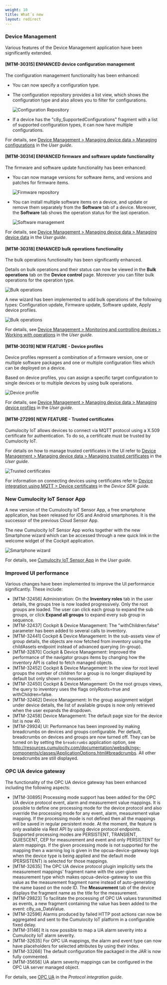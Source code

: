 ```yaml
---
weight: 10
title: What´s new
layout: redirect
---
```


### Device Management

Various features of the Device Management application have been significantly extended.

#### [MTM-30315] ENHANCED device configuration management

The configuration management functionality has been enhanced: 

* You can now specify a configuration type.
 
* The configuration repository provides a list view, which shows the configuration type and also allows you to filter for configurations.

	![Configuration Repository](/images/users-guide/DeviceManagement/devmgmt-management-configrepo.png)
 
* If a device has the "c8y_SupportedConfigurations" fragment with a list of supported configuration types, it can now have multiple configurations.

For details, see [Device Management > Managing device data > Managing configurations](/users-guide/device-management#configuration-repository) in the *User guide*.


#### [MTM-30314] ENHANCED firmware and software update functionality
	
The firmware and software update functionality has been enhanced: 

* You can now manage versions for software items, and versions and patches for firmware items. 

	![Firmware repository](/images/users-guide/DeviceManagement/devmgmt-firmware-list.png)
 
* You can install multiple software items on a device, and update or remove them separately from the **Software** tab of a device. Moreover, the **Software** tab shows the operation status for the last operation.

	![Software management](/images/users-guide/DeviceManagement/devmgmt-software-tab.png)

For details, see [Device Management > Managing device data > Managing device data](/users-guide/device-management#managing-device-data) in the *User guide*.

#### [MTM-30318] ENHANCED bulk operations functionality
	
The bulk operations functionality has been significantly enhanced. 

Details on bulk operations and their status can now be viewed in the **Bulk operations** tab on the **Device control** page. Moreover you can filter bulk operations for the operation type.

![Bulk operations](/images/users-guide/DeviceManagement/devmgmt-devicecontrol-bulk-operations-list.png)

A new wizard has been implemented to add bulk operations of the following types: Configuration update, Firmware update, Software update, Apply device profiles.

![Bulk operations](/images/users-guide/DeviceManagement/devmgmt-devicecontrol-bulk-operation-type.png)

For details, see [Device Management > Monitoring and controlling devices > Working with operations](/users-guide/device-management/#operation-monitoring) in the *User guide*.


#### [MTM-30319] NEW FEATURE - Device profiles
	
Device profiles represent a combination of a firmware version, one or multiple software packages and one or multiple configuration files which can be deployed on a device. 

Based on device profiles, you can assign a specific target configuration to single devices or to multiple devices by using bulk operations.

![Device profile](/images/users-guide/DeviceManagement/devmgmt-device-profile-details.png)

For details, see [Device Management > Managing device data > Managing device profiles](/users-guide/device-management#device-profiles) in the *User guide*.


#### [MTM-27299] NEW FEATURE - Trusted certificates
	
Cumulocity IoT allows devices to connect via MQTT protocol using a X.509 certificate for authentication. To do so, a certificate must be trusted by Cumulocity IoT. 

For details on how to manage trusted certificates in the UI refer to [Device Management > Managing device data > Managing trusted certificates](/users-guide/device-management#trusted-certificates) in the *User guide*.

![Trusted certificates](/images/users-guide/DeviceManagement/devmgmt-trusted-certificates-list.png)

For information on connecting devices using certificates refer to [Device integration using MQTT > Device certificates](/device-sdk/mqtt/#device-certificates) in the *Device SDK guide*.

### New Cumulocity IoT Sensor App

A new version of the Cumulocity IoT Sensor App, a free smartphone application,  has been released for iOS and Android smartphones. It is the successor of the previous Cloud Sensor App.

The new Cumulocity IoT Sensor App works together with the new Smartphone wizard which can be accessed through a new quick link in the welcome widget of the Cockpit application.

![Smartphone wizard](/images/users-guide/csa/csa-connect-smartphone-wizard-step3.png)

For details, see [Cumulocity IoT Sensor App](/users-guide/cumulocity-sensor-app/) in the *User guide*.


### Improved UI performance

Various changes have been implemented to improve the UI performance significantly. These include:

* [MTM-32456] Administration: On the <b>Inventory roles</b> tab in the user details, the groups tree is now loaded progressively. Only the root groups are loaded. The user can click each group to expand the sub groups, or click <b>Expand all groups</b> to expand every sub group in sequence.
* [MTM-32437] Cockpit & Device Management: The "withChildren:false" parameter has been added to several calls to inventory. 
* [MTM-32441] Cockpit & Device Management: In the sub-assets view of group details, the objects are now fetched from inventory using the childAssets endpoint instead of advanced querying (in-group).
* [MTM-32870] Cockpit & Device Management: Improved the performance of the navigator groups items by changing how the inventory API is called to fetch managed objects.
* [MTM-32452] Cockpit & Device Management: In the view for root level groups the number of children for a group is no longer displayed by default but only shown on mouseover.
* [MTM-32450] Cockpit & Device Management: On the root groups views, the query to inventory uses the flags onlyRoots=true and withChildren=false.
* [MTM-32462] Device Management: In the group assignment widget under device details, the list of available groups is now only retrieved when the user expands the dropdown. 
* [MTM-32458] Device Management: The default page size for the device list is now 40. 
* [MTM-29924] UI: Performance has been improved by making breadcrumbs on devices and groups configurable. Per default, breadcrumbs on devices and groups are now turned off. They can be turned on by setting the <code>breadcrumbs</code> application option, see http://resources.cumulocity.com/documentation/websdk/ngx-components/classes/ApplicationOptions.html#breadcrumbs. All other breadcrumbs are still displayed. 

### OPC UA device gateway 

The functionality of the OPC UA device gateway has been enhanced including the following aspects:

* [MTM-30895] Processing mode support has been added for the OPC UA device protocol event, alarm and measurement value mappings. It is possible to define one processing mode for the device protocol and also override the processing mode for any event, alarm, measurement value mapping. If the processing mode is not defined then all the mappings will be saved in regular persistent mode. At the moment, the feature is only available via Rest API by using device protocol endpoints. Supported processing modes are PERSISTENT, TRANSIENT, QUIESCENT, CEP for measurement and event and only PERSISTENT for alarm mappings. If the given processing mode is not supported for the mapping then a warning log is given in the opcua-device-gateway logs when the device type is being applied and the default mode (PERSISTENT) is selected for those mappings. 
* [MTM-32635] The OPC UA device protocol plugin implicitly sets the measurement mappings' fragment name with the user-given measurement type which makes opcua-device-gateway to use this value as the measurement fragment name instead of auto-generating the name based on the node ID. The <b>Measurement</b> tab of the device displays the fragment name as the title for the measurement. 
* [MTM-29823] To facilitate the processing of OPC UA values transmitted as events, a new fragment containing the value has been added to the event: c8y&#95;ua&#95;DataValue.
* [MTM-32596] Alarms produced by failed HTTP post actions can now be aggregated and sent to the Cumulocity IoT platform in a configurable fixed delay.
* [MTM-31146] It is now possible to map a UA alarm severity into a Cumulocity IoT alarm severity. 
* [MTM-32635] For OPC UA mappings, the alarm and event type can now have placeholders for selected attributes by using their index. 
* [MTM-33266] The default configuration file packaged in the JAR is now fully commented.
* [MTM-35656] UA alarm severity mappings can be configured in the OPC UA server managed object.

For details, see [OPC UA](/protocol-integration/opcua) in the *Protocol integration guide*.




 
